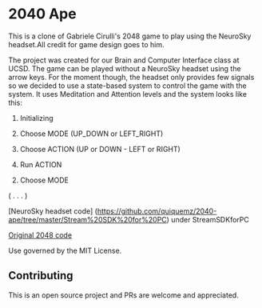 # 2040 Ape

This is a clone of Gabriele Cirulli's 2048 game to play using the NeuroSky headset.All credit for game design goes to him.

The project was created for our Brain and Computer Interface class at UCSD. The game can be played without a NeuroSky headset using the arrow keys. For the moment though, the headset only provides few signals so we decided to use a state-based system to control the game with the system. It uses Meditation and Attention levels and the system looks like this:

1) Initializing

2) Choose MODE (UP_DOWN or LEFT_RIGHT)

3) Choose ACTION (UP or DOWN - LEFT or RIGHT)

4) Run ACTION

2. Choose MODE

( . . . )

[NeuroSky headset code] (https://github.com/quiquemz/2040-ape/tree/master/Stream%20SDK%20for%20PC) under StreamSDKforPC

[Original 2048 code](https://github.com/gabrielecirulli/2048) 

Use governed by the MIT License.

## Contributing

This is an open source project and PRs are welcome and appreciated.
